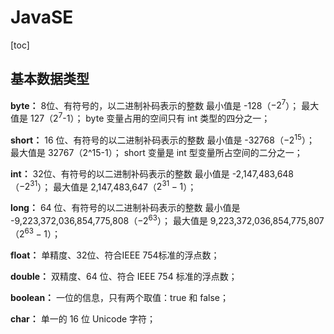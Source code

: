# JavaSE
[toc]
## 基本数据类型
**byte：**
8位、有符号的，以二进制补码表示的整数
最小值是 -128（$-2^7$）；
最大值是 127（$2^7$-1）；
byte 变量占用的空间只有 int 类型的四分之一；

**short：**
16 位、有符号的以二进制补码表示的整数
最小值是 -32768（$-2^{15}$）；
最大值是 32767（2^15-1）；
short 变量是 int 型变量所占空间的二分之一；

**int：**
32位、有符号的以二进制补码表示的整数
最小值是 -2,147,483,648（$-2^{31}$）；
最大值是 2,147,483,647（$2^{31}-1$）；

**long：**
64 位、有符号的以二进制补码表示的整数
最小值是 -9,223,372,036,854,775,808（$-2^{63}$）；
最大值是 9,223,372,036,854,775,807（$2^{63} -1$）；

**float：**
单精度、32位、符合IEEE 754标准的浮点数；

**double：**
双精度、64 位、符合 IEEE 754 标准的浮点数；

**boolean：**
一位的信息，只有两个取值：true 和 false；

**char：**
单一的 16 位 Unicode 字符；
